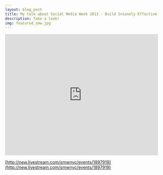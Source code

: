 ```yaml
---
layout: blog_post
title: My talk about Social Media Week 2013 - Build Insanely Effective Landing Pages With Old School Secrets
description: Take a look!
img: featured_smw.jpg
---
```


<iframe src="http://new.livestream.com/accounts/2478706/events/1897919/videos/12218783/player?autoPlay=false" width="100%" height="400" frameborder="0" scrolling="no"></iframe>


[http://new.livestream.com/smwnyc/events/1897919](http://new.livestream.com/smwnyc/events/1897919)
